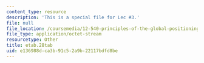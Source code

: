 ```yaml
---
content_type: resource
description: 'This is a special file for Lec #3.'
file: null
file_location: /coursemedia/12-540-principles-of-the-global-positioning-system-spring-2012/e136988dca3b91c52a9b22117bdfd8be_etab.28tab
file_type: application/octet-stream
resourcetype: Other
title: etab.28tab
uid: e136988d-ca3b-91c5-2a9b-22117bdfd8be
---
```

